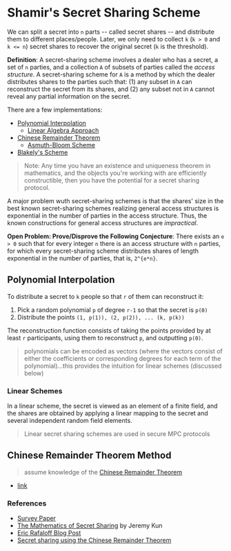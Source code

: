 # Shamir's Secret Sharing Scheme

We can split a secret into `n` parts -- called secret shares -- and distribute them to different places/people. Later, we only need to collect `k` (`k > 0` and `k <= n`) secret shares to recover the original secret (`k` is the threshold).

**Definition**: A secret-sharing scheme involves a dealer who has a secret, a set of `n` parties, and a collection `A` of subsets of parties called the *access structure*. A secret-sharing scheme for `A` is a method by which the dealer distributes shares to the parties such that: (1) any subset in `A` can reconstruct the secret from its shares, and (2) any subset not in `A` cannot reveal any partial information on the secret.

There are a few implementations:
* [Polynomial Interpolation](#poly)
    * [Linear Algebra Approach](#linearschemes)
* [Chinese Remainder Theorem](#crt) 
    * [Asmuth-Bloom Scheme](https://en.wikipedia.org/wiki/Secret_sharing_using_the_Chinese_remainder_theorem#Asmuth-Bloom.27s_threshold_secret_sharing_scheme)
* [Blakely's Scheme](https://en.wikipedia.org/wiki/Secret_sharing#Blakley.27s_scheme)

> Note: Any time you have an existence and uniqueness theorem in mathematics, and the objects you're working with are efficiently constructible, then you have the potential for a secret sharing protocol.

A major problem wuth secret-sharing schemes is that the shares' size in the best known secret-sharing schemes realizing general access structures is exponential in the number of parties in the access structure. Thus, the known constructions for general access structures are *impractical*.

**Open Problem: Prove/Disprove the Following Conjecture**: There exists an `e > 0` such that for every integer `n` there is an access structure with `n` parties, for which every secret-sharing scheme distributes shares of length exponential in the number of parties, that is, `2^{e*n}`.

## Polynomial Interpolation <a name = "poly" ></a>
To distribute a secret to `k` people so that `r` of them can reconstruct it:
1. Pick a random polynomial `p` of degree `r-1` so that the secret is `p(0)`
2. Distribute the points `(1, p(1)), (2, p(2)), ... (k, p(k))`

The reconstruction function consists of taking the points provided by at least `r` participants, using them to reconstruct `p`, and outputting `p(0)`.

> polynomials can be encoded as vectors (where the vectors consist of either the coefficients or corresponding degrees for each term of the polynomial)...this provides the intuition for linear schemes (discussed below)

### Linear Schemes <a name = "linearschemes"></a>
In a linear scheme, the secret is viewed as an element of a finite field, and the shares are obtained by applying a linear mapping to the secret and several independent random field elements. 

> Linear secret sharing schemes are used in secure MPC protocols

## Chinese Remainder Theorem Method <a name = "crt"></a>
> assume knowledge of the [Chinese Remainder Theorem](https://en.wikipedia.org/wiki/Chinese_remainder_theorem)

* [link](https://en.wikipedia.org/wiki/Secret_sharing_using_the_Chinese_remainder_theorem)

### References
* [Survey Paper](https://www.cs.bgu.ac.il/~beimel/Papers/Survey.pdf)
* [The Mathematics of Secret Sharing](https://jeremykun.com/2014/06/23/the-mathematics-of-secret-sharing/) by Jeremy Kun
* [Eric Rafaloff Blog Post](https://ericrafaloff.com/shamirs-secret-sharing-scheme/)
* [Secret sharing using the Chinese Remainder Theorem](https://en.wikipedia.org/wiki/Secret_sharing_using_the_Chinese_remainder_theorem)